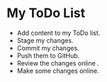 # My ToDo List

- Add content to my ToDo list.
- Stage my changes. 
- Commit my changes.
- Push them to GitHub.
- Review the changes online .
- Make some changes online.